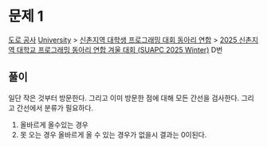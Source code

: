 # 문제 1
[도로 공사](https://www.acmicpc.net/problem/33518)
[University](https://www.acmicpc.net/category/5) > [신촌지역 대학생 프로그래밍 대회 동아리 연합](https://www.acmicpc.net/category/497) > [2025 신촌지역 대학교 프로그래밍 동아리 연합 겨울 대회 (SUAPC 2025 Winter)](https://www.acmicpc.net/category/detail/4440) D번

## 풀이

일단 작은 것부터 방문한다. 
그리고 이미 방문한 점에 대해 모든 간선을 검사한다. 
그리고 간선에서 분류가 필요하다. 
1. 올바르게 올수있는 경우
2. 못 오는 경우
올바르게 올 수 있는 경우가 없을시 결과는 0이된다. 
